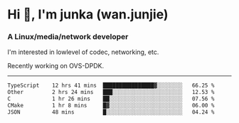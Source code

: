 
<h1 >Hi 👋, I'm junka (wan.junjie)</h1>
<h3 >A Linux/media/network developer</h3>


I'm interested in lowlevel of codec, networking, etc.

Recently working on OVS-DPDK.

---

<!--START_SECTION:waka-->

```txt
TypeScript    12 hrs 41 mins  ████████████████▓░░░░░░░░   66.25 %
Other         2 hrs 24 mins   ███░░░░░░░░░░░░░░░░░░░░░░   12.53 %
C             1 hr 26 mins    ██░░░░░░░░░░░░░░░░░░░░░░░   07.56 %
CMake         1 hr 8 mins     █▓░░░░░░░░░░░░░░░░░░░░░░░   06.00 %
JSON          48 mins         █░░░░░░░░░░░░░░░░░░░░░░░░   04.24 %
```

<!--END_SECTION:waka-->
